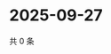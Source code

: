 # 2025-09-27

共 0 条

<!-- BEGIN ZHIHUVIDEO -->
<!-- 最后更新时间 Sat Sep 27 2025 11:21:39 GMT+0800 (China Standard Time) -->

<!-- END ZHIHUVIDEO -->

